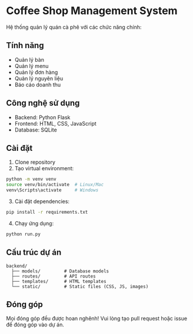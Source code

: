 # Coffee Shop Management System

Hệ thống quản lý quán cà phê với các chức năng chính:

## Tính năng
- Quản lý bàn
- Quản lý menu
- Quản lý đơn hàng
- Quản lý nguyên liệu
- Báo cáo doanh thu

## Công nghệ sử dụng
- Backend: Python Flask
- Frontend: HTML, CSS, JavaScript
- Database: SQLite

## Cài đặt
1. Clone repository
2. Tạo virtual environment:
```bash
python -m venv venv
source venv/bin/activate  # Linux/Mac
venv\Scripts\activate     # Windows
```
3. Cài đặt dependencies:
```bash
pip install -r requirements.txt
```
4. Chạy ứng dụng:
```bash
python run.py
```

## Cấu trúc dự án
```
backend/
  ├── models/         # Database models
  ├── routes/         # API routes
  ├── templates/      # HTML templates
  └── static/         # Static files (CSS, JS, images)
```

## Đóng góp
Mọi đóng góp đều được hoan nghênh! Vui lòng tạo pull request hoặc issue để đóng góp vào dự án.